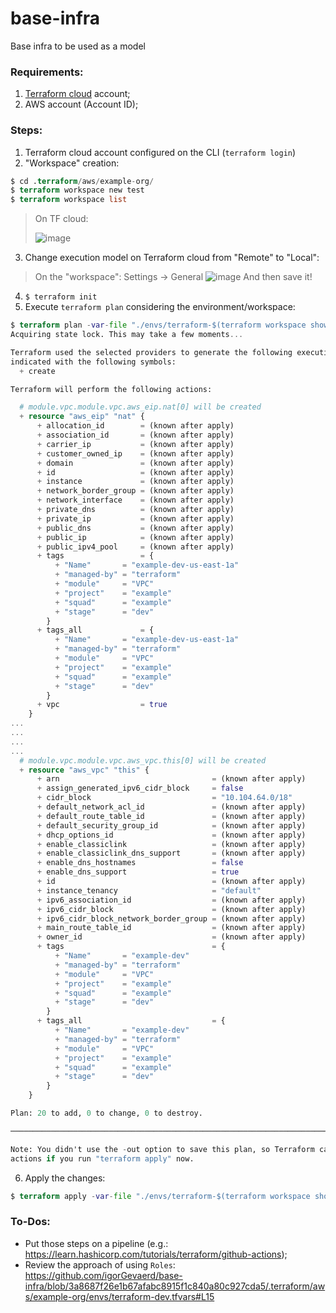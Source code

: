 # base-infra
Base infra to be used as a model

### Requirements:
1. [Terraform cloud](https://cloud.hashicorp.com/) account;
2. AWS account (Account ID);

### Steps:
1. Terraform cloud account configured on the CLI (`terraform login`)
2. "Workspace" creation:
```tf
$ cd .terraform/aws/example-org/
$ terraform workspace new test 
$ terraform workspace list
```

> On TF cloud:
>
> ![image](https://user-images.githubusercontent.com/18078161/191110445-377d4641-b210-4383-8d72-4dc84a8244bb.png)

3. Change execution model on Terraform cloud from "Remote" to "Local":
> On the "workspace": Settings -> General
![image](https://user-images.githubusercontent.com/18078161/191112265-b7a50cc3-bd18-4b08-aaf9-8a989ab17ad8.png)
> And then save it!

4. `$ terraform init`
5. Execute `terraform plan` considering the environment/workspace:
```tf
$ terraform plan -var-file "./envs/terraform-$(terraform workspace show).tfvars"
Acquiring state lock. This may take a few moments...

Terraform used the selected providers to generate the following execution plan. Resource actions are
indicated with the following symbols:
  + create

Terraform will perform the following actions:

  # module.vpc.module.vpc.aws_eip.nat[0] will be created
  + resource "aws_eip" "nat" {
      + allocation_id        = (known after apply)
      + association_id       = (known after apply)
      + carrier_ip           = (known after apply)
      + customer_owned_ip    = (known after apply)
      + domain               = (known after apply)
      + id                   = (known after apply)
      + instance             = (known after apply)
      + network_border_group = (known after apply)
      + network_interface    = (known after apply)
      + private_dns          = (known after apply)
      + private_ip           = (known after apply)
      + public_dns           = (known after apply)
      + public_ip            = (known after apply)
      + public_ipv4_pool     = (known after apply)
      + tags                 = {
          + "Name"       = "example-dev-us-east-1a"
          + "managed-by" = "terraform"
          + "module"     = "VPC"
          + "project"    = "example"
          + "squad"      = "example"
          + "stage"      = "dev"
        }
      + tags_all             = {
          + "Name"       = "example-dev-us-east-1a"
          + "managed-by" = "terraform"
          + "module"     = "VPC"
          + "project"    = "example"
          + "squad"      = "example"
          + "stage"      = "dev"
        }
      + vpc                  = true
    }
...
...
...
...
  # module.vpc.module.vpc.aws_vpc.this[0] will be created
  + resource "aws_vpc" "this" {
      + arn                                  = (known after apply)
      + assign_generated_ipv6_cidr_block     = false
      + cidr_block                           = "10.104.64.0/18"
      + default_network_acl_id               = (known after apply)
      + default_route_table_id               = (known after apply)
      + default_security_group_id            = (known after apply)
      + dhcp_options_id                      = (known after apply)
      + enable_classiclink                   = (known after apply)
      + enable_classiclink_dns_support       = (known after apply)
      + enable_dns_hostnames                 = false
      + enable_dns_support                   = true
      + id                                   = (known after apply)
      + instance_tenancy                     = "default"
      + ipv6_association_id                  = (known after apply)
      + ipv6_cidr_block                      = (known after apply)
      + ipv6_cidr_block_network_border_group = (known after apply)
      + main_route_table_id                  = (known after apply)
      + owner_id                             = (known after apply)
      + tags                                 = {
          + "Name"       = "example-dev"
          + "managed-by" = "terraform"
          + "module"     = "VPC"
          + "project"    = "example"
          + "squad"      = "example"
          + "stage"      = "dev"
        }
      + tags_all                             = {
          + "Name"       = "example-dev"
          + "managed-by" = "terraform"
          + "module"     = "VPC"
          + "project"    = "example"
          + "squad"      = "example"
          + "stage"      = "dev"
        }
    }

Plan: 20 to add, 0 to change, 0 to destroy.

───────────────────────────────────────────────────────────────────────────────────────────────────────────

Note: You didn't use the -out option to save this plan, so Terraform can't guarantee to take exactly these
actions if you run "terraform apply" now.
```

6. Apply the changes:
```tf
$ terraform apply -var-file "./envs/terraform-$(terraform workspace show).tfvars" --auto-approve
```

### To-Dos:
* Put those steps on a pipeline (e.g.: https://learn.hashicorp.com/tutorials/terraform/github-actions);
* Review the approach of using `Roles`:
https://github.com/igorGevaerd/base-infra/blob/3a8687f26e1b67afabc8915f1c840a80c927cda5/.terraform/aws/example-org/envs/terraform-dev.tfvars#L15
